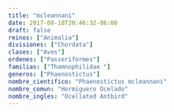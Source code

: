 ```yaml
---
title: "mcleannani"
date: 2017-08-18T20:46:32-06:00
draft: false
reinos: ["Animalia"]
divisiones: ["Chordata"]
clases: ["Aves"]
ordenes: ["Passeriformes"]
familias: ["Thamnophilidae "]
generos: ["Phaenostictus"]
nombre_cientifico: "Phaenostictus mcleannani"
nombre_comun: "Hormiguero Ocelado"
nombre_ingles: "Ocellated Antbird"
---
```

